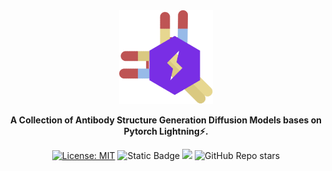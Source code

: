 <div align="center">

<img src="document/img.png" width="150px">

**A Collection of Antibody Structure Generation Diffusion Models bases on Pytorch Lightning⚡.**


[![License: MIT](https://img.shields.io/badge/License-MIT-red.svg)](https://opensource.org/licenses/MIT)
![Static Badge](https://img.shields.io/badge/last_commit-Nov-blue)
![](https://img.shields.io/badge/PRs-Welcome-yellow)
![GitHub Repo stars](https://img.shields.io/github/stars/BruthYU/Lit-AntibodyDF?style=social)

